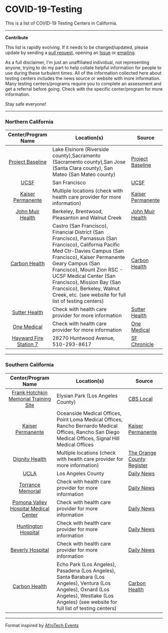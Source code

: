 # COVID-19-Testing
This is a list of COVID-19 Testing Centers in California.

---
**Contribute** 


This list is rapidly evolving. If it needs to be changed/updated, please update by sending a [pull request](https://github.com/awisdom8/COVID-19-Testing/pulls), opening an [Issue](https://github.com/awisdom8/COVID-19-Testing/issues) or [emailing](akhwisdom@gmail.com).

As a full disclaimer, I'm just an unaffiliated individual, not representing anyone, trying to do my part to help collate helpful information for people to use during these turbulent times. All of the information collected here about testing centers includes the news source or website with more information. Many testing centers/programs require you to complete an assessment and get a referral before going. Check with the specific center/program for more information.

Stay safe everyone!

---

### Northern California

Center/Program Name    | Location(s)      |  Source
:---------------------:|  --------------- |  --------------- 
[Project Baseline](https://www.projectbaseline.com/study/covid-19/) | Lake Elsinore (Riverside county),Sacramento (Sacramento county),San Jose (Santa Clara county), San Mateo (San Mateo county) | [Project Baseline](https://www.projectbaseline.com/study/covid-19/)
[UCSF](https://www.ucsf.edu/news/2020/03/416901/ucsf-health-statement-coronavirus-test-availability) | San Francisco | [UCSF](https://www.ucsf.edu/news/2020/03/416901/ucsf-health-statement-coronavirus-test-availability)
[Kaiser Permanente](https://healthy.kaiserpermanente.org/southern-california/health-wellness/coronavirus-information) | Multiple locations (check with health care provider for more information) | [Kaiser Permanente](https://healthy.kaiserpermanente.org/northern-california/health-wellness/coronavirus-information)
[John Muir Health](https://www.johnmuirhealth.com/patients-and-visitors/coronavirus/get-care.html#test) | Berkeley, Brentwood, Pleasanton and Walnut Creek | [John Muir Health](https://www.sfchronicle.com/health/article/Where-can-I-get-a-coronavirus-test-in-the-Bay-15136054.php)
[Carbon Health](https://carbonhealth.com/coronavirus/covid-19-testing-centers) | Castro (San Francisco), Financial District (San Francisco), Parnassus (San Francisco), California Pacific Med Ctr-Davies Campus (San Francisco), Kaiser Permanente Geary Campus (San Francisco), Mount Zion RSC - UCSF Medical Center (San Francisco), Mission Bay (San Francsico), Berkeley, Walnut Creek, etc. (see website for full list of testing centers) | [Carbon Health](https://carbonhealth.com/coronavirus)
[Sutter Health](https://www.sutterhealth.org/for-patients/health-alerts/2019-novel-coronavirus) | Check with health care provider for more information | [Sutter Health](https://www.sutterhealth.org/for-patients/health-alerts/2019-novel-coronavirus)
[One Medical](https://www.onemedical.com/blog/live-well/what-you-should-know-about-coronavirus) | Check with health care provider for more information | [One Medical](https://www.onemedical.com/blog/live-well/what-you-should-know-about-coronavirus)
[Hayward Fire Station 7](https://www.sfchronicle.com/health/article/Where-can-I-get-a-coronavirus-test-in-the-Bay-15136054.php) | 28270 Huntwood Avenue, 510-293-8617 | [SF Chronicle](https://www.sfchronicle.com/health/article/Where-can-I-get-a-coronavirus-test-in-the-Bay-15136054.php)


---

### Southern California
Center/Program Name    | Location(s)      |  Source
:---------------------:|  --------------- |  --------------- 
[Frank Hotchkin Memorial Training Site](https://www.google.com/maps/place/Frank+Hotchkin+Memorial+Training+Center/@34.0693244,-118.2425918,15z/data=!4m5!3m4!1s0x0:0x783aeb588f1cc9d3!8m2!3d34.0693244!4d-118.2425918) | Elysian Park (Los Angeles County) | [CBS Local](https://losangeles.cbslocal.com/2020/03/27/drive-thru-coronavirus-testing-elysian-park/)
[Kaiser Permanente](https://healthy.kaiserpermanente.org/southern-california/health-wellness/coronavirus-information) | Oceanside Medical Offices, Point Loma Medical Offices, Rancho Bernardo Medical Offices, Rancho San Diego Medical Offices, Signal Hill Medical Offices| [Kaiser Permanente](https://healthy.kaiserpermanente.org/southern-california/health-wellness/coronavirus-information)
[Dignity Health](https://www.dignityhealth.org/coronavirus-disease-2019) | Multiple locations (check with health care provider for more information) | [The Orange County Register](https://www.ocregister.com/2020/03/19/two-caronavirus-test-centers-open-in-o-c-but-limited-operations-dont-come-close-to-meeting-demand/) 
[UCLA](https://www.uclahealth.org/coronavirus) | Los Angeles County | [Daily News](https://www.dailynews.com/2020/03/19/coronavirus-test-sites-grow-in-la-county-but-you-must-be-sick-and-follow-protocol-to-be-tested/)
[Torrance Memorial](https://www.dailynews.com/2020/03/19/coronavirus-test-sites-grow-in-la-county-but-you-must-be-sick-and-follow-protocol-to-be-tested/) | Check with health care provider for more information | [Daily News](https://www.dailynews.com/2020/03/19/coronavirus-test-sites-grow-in-la-county-but-you-must-be-sick-and-follow-protocol-to-be-tested/)
[Pomona Valley Hospital Medical Center](https://www.dailynews.com/2020/03/19/coronavirus-test-sites-grow-in-la-county-but-you-must-be-sick-and-follow-protocol-to-be-tested/) | Check with health care provider for more information | [Daily News](https://www.dailynews.com/2020/03/19/coronavirus-test-sites-grow-in-la-county-but-you-must-be-sick-and-follow-protocol-to-be-tested/)
[Huntington Hospital](https://www.dailynews.com/2020/03/19/coronavirus-test-sites-grow-in-la-county-but-you-must-be-sick-and-follow-protocol-to-be-tested/) | Check with health care provider for more information | [Daily News](https://www.dailynews.com/2020/03/19/coronavirus-test-sites-grow-in-la-county-but-you-must-be-sick-and-follow-protocol-to-be-tested/)
[Beverly Hospital](https://www.dailynews.com/2020/03/19/coronavirus-test-sites-grow-in-la-county-but-you-must-be-sick-and-follow-protocol-to-be-tested/) | Check with health care provider for more information| [Daily News](https://www.dailynews.com/2020/03/19/coronavirus-test-sites-grow-in-la-county-but-you-must-be-sick-and-follow-protocol-to-be-tested/)
[Carbon Health](https://carbonhealth.com/coronavirus/covid-19-testing-centers) | Echo Park (Los Angeles), Pasadena (Los Angeles), Santa Barabara (Los Angeles), Ventura (Los Angeles), Oxnard (Los Angeles), Westlake (Los Angeles) (see website for full list of testing centers) | [Carbon Health](https://carbonhealth.com/coronavirus)


---
Format inspired by [AfroTech Events](https://github.com/helloayo/AfroTech-Events/blob/master/archive/2019.md)
